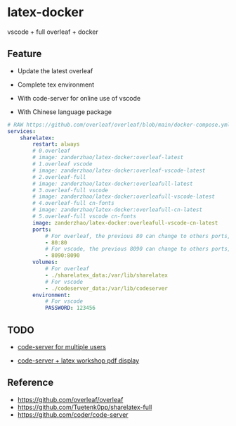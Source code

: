 # latex-docker

vscode + full overleaf + docker


## Feature

+ Update the latest overleaf

+ Complete tex environment

+ With code-server for online use of vscode

+ With Chinese language package


```yaml
# RAW https://github.com/overleaf/overleaf/blob/main/docker-compose.yml
services:
    sharelatex:
        restart: always
        # 0.overleaf
        # image: zanderzhao/latex-docker:overleaf-latest
        # 1.overleaf vscode
        # image: zanderzhao/latex-docker:overleaf-vscode-latest
        # 2.overleaf-full
        # image: zanderzhao/latex-docker:overleafull-latest
        # 3.overleaf-full vscode
        # image: zanderzhao/latex-docker:overleafull-vscode-latest
        # 4.overleaf-full cn-fonts
        # image: zanderzhao/latex-docker:overleafull-cn-latest
        # 5.overleaf-full vscode cn-fonts
        image: zanderzhao/latex-docker:overleafull-vscode-cn-latest
        ports:
            # For overleaf, the previous 80 can change to others ports, eg: 8081:80, overleaf will server in port 8081 local
            - 80:80
            # For vscode, the previous 8090 can change to others ports, eg: 8082:8090, vscode will server in port 8082 local
            - 8090:8090
        volumes:
            # For overleaf 
            - ./sharelatex_data:/var/lib/sharelatex
            # For vscode
            - ./codeserver_data:/var/lib/codeserver
        environment:
            # For vscode
            PASSWORD: 123456
```

## TODO

+ [code-server for multiple users](https://github.com/coder/code-server/issues/5906)

+ [code-server + latex workshop pdf display](https://github.com/James-Yu/LaTeX-Workshop/issues/3760)


## Reference

+ https://github.com/overleaf/overleaf
+ https://github.com/Tuetenk0pp/sharelatex-full
+ https://github.com/coder/code-server

